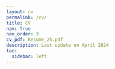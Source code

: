 ```yaml
---
layout: cv
permalink: /cv/
title: CV
nav: True
nav_order: 3
cv_pdf: Resume_25.pdf
description: Last update on April 2024
toc:
  sidebar: left
---
```

